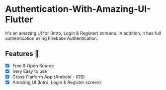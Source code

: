 # Authentication-With-Amazing-UI-Flutter
It's an amazing UI for (Intro, Login &amp; Register) screens. In addition, it has full authentication using Firebase Authentication.

## Features :dart:
* [x] Free & Open Source
* [x] Very Easy to use
* [x] Cross Platform App (Android - IOS)
* [x] Amazing UI (Intro, Login & Register screen)

